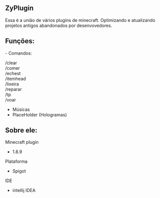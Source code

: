 <h2>ZyPlugin</h2>

<p>
  Essa é a união de vários plugins de minecraft. Optimizando e atualizando projetos antigos abandonados por desenvovedores.
  
</p>

<h2>Funções:</h2>
<p>
- Comandos:<br>
  
/clear<br>
/comer<br>
/echest<br>
/itemhead<br>
/lixeira<br>
/reparar<br>
/tp<br>
/voar<br>

- Músicas<br>
- PlaceHolder (Hologramas)<br>
</p>

<h2>Sobre ele:</h2>
<p>

Minecraft plugin
- 1.8.9
  
Plataforma
- Spigot
  
IDE
- intellij IDEA
</p>
